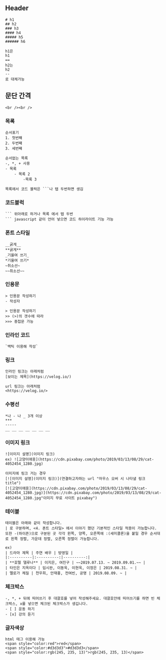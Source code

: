 ## Header
```
# h1
## h2
### h3
#### h4
##### h5
###### h6

h1은
h1
==
h2는
h2
--
로 대체가능
```

## 문단 간격
```
<br /><br />
```

### 목록
```
순서표기
1. 첫번째
2. 두번째
3. 세번째

순서없는 목록
-, *, + 사용
- 목록
	- 목록 2
		-목록 3

목록에서 코드 블럭은 ```나 탭 두번하면 생김
```

### 코드블럭
```
``` 위아래로 하거나 목록 에서 탭 두번
``` javascript 같이 언어 넣으면 코드 하이라이트 기능 가능
```

### 폰트 스타일
```
__굵게__
**굵게**
_기울여 쓰기_
*기울여 쓰기*
~취소선~
~~취소선~~
```

### 인용문
```
> 인용문 작성하기
- 작성자

> 인용문 작성하기
>> (>)의 갯수에 따라
>>> 중첩문 가능
```

### 인라인 코드
```
`백틱 이용해 작성`
```

### 링크
```
인라인 링크는 아래처럼
[보이는 제목](https://velog.io/)

url 링크는 아래처럼
<https://velog.io/>
```

### 수평선
```
*나 - 나 _ 3개 이상
***
-----
__ __ __ __ __ __ __
```

### 이미지 링크
```
![이미지 설명](이미지 링크)
ex) ![고양이애옹](https://cdn.pixabay.com/photo/2019/03/13/08/29/cat-4052454_1280.jpg)

이미지에 링크 거는 경우
[![이미지 설명](이미지 링크)](연결하고자하는 url "마우스 오버 시 나타낼 링크 title")
[![고양이애옹](https://cdn.pixabay.com/photo/2019/03/13/08/29/cat-4052454_1280.jpg)](https://cdn.pixabay.com/photo/2019/03/13/08/29/cat-4052454_1280.jpg"이미지 무료 사이트 pixabay")
```

### 테이블
```
테이블은 아래와 같이 작성합니다.
| 로 구분하며, <4. 폰트 스타일> 에서 이야기 했던 기본적인 스타일 적용이 가능합니다. 또한 -(하이픈)으로 구분된 곳 각각 왼쪽, 양쪽, 오른쪽에 :(세미콜론)을 붙일 경우 순서대로 왼쪽 정렬, 가운데 정렬, 오른쪽 정렬이 가능합니다.

ex)
| 드라마 제목 | 주연 배우 | 방영일 |
|:----------|:----------:|----------:|
| **호텔 델루나** | 이지은, 여진구 | ~~2019.07.13. ~ 2019.09.01.~~ |
| 타인은 지옥이다 | 임시완, 이동욱, 이현욱, 이정은 | 2019.08.31. ~ |
| 멜로가 체질 | 천우희, 안재홍, 전여빈, 공명 | 2019.08.09. ~ |
```

### 체크박스
```
-, *, + 뒤에 띄어쓰기 후 대괄호를 넣어 작성해주세요. 대괄호안에 띄어쓰기를 하면 빈 체크박스, x를 넣으면 체크된 체크박스가 생깁니다.
- [ ] 운동 하기
- [x] 강의 듣기
```

### 글자색상
```
html 태그 이용해 가능
<span style="color:red">red</span>
<span style="color:#d3d3d3">#d3d3d3</span>
<span style="color:rgb(245, 235, 13)">rgb(245, 235, 13)</span>
```